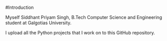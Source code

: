 #Introduction 

Myself Siddhant Priyam Singh, B.Tech Computer Science and Engineering student at Galgotias University.

I upload all the Python projects that I work on to this GitHub repository.


